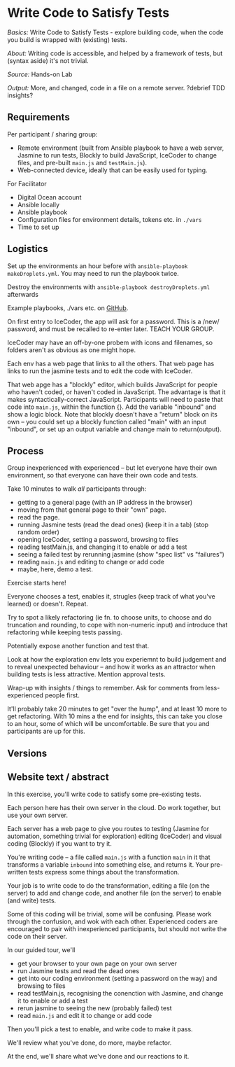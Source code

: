 # Write Code to Satisfy Tests

*Basics:* Write Code to Satisfy Tests - explore building code, when the code you build is wrapped with (existing) tests.

*About:* Writing code is accessible, and helped by a framework of tests, but (syntax aside) it's not trivial.

*Source:* Hands-on Lab

*Output:* More, and changed, code in a file on a remote server. ?debrief TDD insights?

## Requirements

Per participant / sharing group:

* Remote environment (built from Ansible playbook to have a web server, Jasmine to run tests, Blockly to build JavaScript, IceCoder to change files, and pre-built `main.js` and `testMain.js`).
* Web-connected device, ideally that can be easily used for typing.

For Facilitator

* Digital Ocean account
* Ansible locally
* Ansible playbook
* Configuration files for environment details, tokens etc. in `./vars`
* Time to set up

## Logistics

Set up the environments an hour before with `ansible-playbook makeDroplets.yml`. You may need to run the playbook twice.

Destroy the environments with `ansible-playbook destroyDroplets.yml` afterwards

Example playbooks, ./vars etc. on [GitHub](https://github.com/workroomprds/WriteCodeToSatisfyTestsAnsible "GitHub - workroomprds/WriteCodeToSatisfyTestsAnsible: Ansible playbooks for &quot;Write Code to Satisfy Tests&quot; exercise").

On first entry to IceCoder, the app will ask for a password. This is a /new/ password, and must be recalled to re-enter later. TEACH YOUR GROUP.

IceCoder may have an off-by-one probem with icons and filenames, so folders aren't as obvious as one might hope.

Each env has a web page that links to all the others. That web page has links to run the jasmine tests and to edit the code with IceCoder. 

That web apge has a "blockly" editor, which builds JavaScript for people who haven't coded, or haven't coded in JavaScript. The advantage is that it makes syntactically-correct JavaScript. Participants will need to paste that code into `main.js`, within the function {}. Add the variable "inbound" and show a logic block.	Note that blockly doesn't have a "return" block on its own – you could set up a blockly function called "main" with an input "inbound", or set up an output variable and change main to return(output).

## Process

Group inexperienced with experienced – but let everyone have their own environment, so that everyone can have their own code and tests.

Take 10 minutes to walk *all* participants through:

* getting to a general page (with an IP address in the browser)
* moving from that general page to their "own" page.
* read the page.
* running Jasmine tests (read the dead ones) (keep it in a tab) (stop random order)
* opening IceCoder, setting a password, browsing to files
* reading testMain.js, and changing it to enable or add a test
* seeing a failed test by rerunning jasmine (show "spec list" vs "failures")
* reading `main.js` and editing to change or add code
* maybe, here, demo a test.


Exercise starts here!

Everyone chooses a test, enables it, strugles (keep track of what you've learned) or doesn't. Repeat.

Try to spot a likely refactoring (ie fn. to choose units, to choose and do truncation and rounding, to cope with non-numeric input) and introduce that refactoring while keeping tests passing. 

Potentially expose another function and test that. 

Look at how the exploration env lets you experiemnt to build judgement and to reveal unexpected behaviour – and how it works as an attractor when building tests is less attractive. Mention approval tests.

Wrap-up with insights / things to remember. Ask for comments from less-experienced people first.

It'll probably take 20 minutes to get "over the hump", and at least 10 more to get refactoring. With 10 mins a the end for insights, this can take you close to an hour, some of which will be uncomfortable. Be sure that you and participants are up for this.

## Versions


## Website text / abstract

In this exercise, you'll write code to satisfy some pre-existing tests.

Each person here has their own server in the cloud. Do work together, but use your own server.

Each server has a web page to give you routes to testing (Jasmine for automation, something trivial for exploration) editing (IceCoder) and visual coding (Blockly) if you want to try it.

You're writing code – a file called `main.js` with a function `main` in it that transforms a variable `inbound` into something else, and returns it. Your pre-written tests express some things about the transformation. 

Your job is to write code to do the transformation, editing a file (on the server) to add and change code, and another file (on the server) to enable (and write) tests. 

Some of this coding will be trivial, some will be confusing. Please work through the confusion, and wok with each other. Experienced coders are encouraged to pair with inexperienced participants, but should not write the code on their server.

In our guided tour, we'll

* get your browser to your own page on your own server
* run Jasmine tests and read the dead ones
* get into our coding environment (setting a password on the way) and browsing to files
* read testMain.js, recognising the conenction with Jasmine, and change it to enable or add a test
* rerun jasmine to seeing the new (probably failed) test
* read `main.js` and edit it to change or add code

Then you'll pick a test to enable, and write code to make it pass.

We'll review what you've done, do more, maybe refactor.

At the end, we'll share what we've done and our reactions to it.

